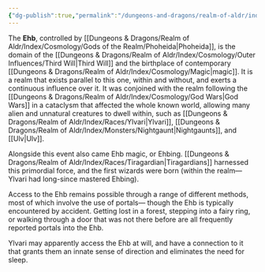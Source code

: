 ```yaml
---
{"dg-publish":true,"permalink":"/dungeons-and-dragons/realm-of-aldr/index/cosmology/ehb/"}
---
```


The **Ehb**, controlled by [[Dungeons & Dragons/Realm of Aldr/Index/Cosmology/Gods of the Realm/Phoheida\|Phoheida]], is the domain of the [[Dungeons & Dragons/Realm of Aldr/Index/Cosmology/Outer Influences/Third Will\|Third Will]] and the birthplace of contemporary [[Dungeons & Dragons/Realm of Aldr/Index/Cosmology/Magic\|magic]]. It is a realm that exists parallel to this one, within and without, and exerts a continuous influence over it. It was conjoined with the realm following the [[Dungeons & Dragons/Realm of Aldr/Index/Cosmology/God Wars\|God Wars]] in a cataclysm that affected the whole known world, allowing many alien and unnatural creatures to dwell within, such as [[Dungeons & Dragons/Realm of Aldr/Index/Races/Ylvari\|Ylvari]], [[Dungeons & Dragons/Realm of Aldr/Index/Monsters/Nightgaunt\|Nightgaunts]], and [[Ulv\|Ulv]]. 

Alongside this event also came Ehb magic, or Ehbing. [[Dungeons & Dragons/Realm of Aldr/Index/Races/Tiragardian\|Tiragardians]] harnessed this primordial force, and the first wizards were born (within the realm—Ylvari had long-since mastered Ehbing).

Access to the Ehb remains possible through a range of different methods, most of which involve the use of portals— though the Ehb is typically encountered by accident. Getting lost in a forest, stepping into a fairy ring, or walking through a door that was not there before are all frequently reported portals into the Ehb.

Ylvari may apparently access the Ehb at will, and have a connection to it that grants them an innate sense of direction and eliminates the need for sleep.